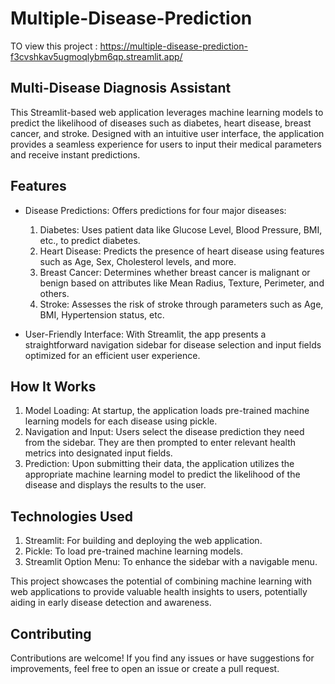 # Multiple-Disease-Prediction
TO view this project : https://multiple-disease-prediction-f3cvshkav5ugmoqlybm6qp.streamlit.app/

## Multi-Disease Diagnosis Assistant
This Streamlit-based web application leverages machine learning models to predict the likelihood of diseases such as diabetes, heart disease, breast cancer, and stroke. Designed with an intuitive user interface, the application provides a seamless experience for users to input their medical parameters and receive instant predictions.

## Features
* Disease Predictions: Offers predictions for four major diseases:

  1. Diabetes: Uses patient data like Glucose Level, Blood Pressure, BMI, etc., to predict diabetes.
  2. Heart Disease: Predicts the presence of heart disease using features such as Age, Sex, Cholesterol levels, and more.
  3. Breast Cancer: Determines whether breast cancer is malignant or benign based on attributes like Mean Radius, Texture, Perimeter, and others.
  4. Stroke: Assesses the risk of stroke through parameters such as Age, BMI, Hypertension status, etc.
* User-Friendly Interface: With Streamlit, the app presents a straightforward navigation sidebar for disease selection and input fields optimized for an efficient user experience.

## How It Works
1. Model Loading: At startup, the application loads pre-trained machine learning models for each disease using pickle.
2. Navigation and Input: Users select the disease prediction they need from the sidebar. They are then prompted to enter relevant health metrics into designated input fields.
3. Prediction: Upon submitting their data, the application utilizes the appropriate machine learning model to predict the likelihood of the disease and displays the results to the user.

## Technologies Used

1. Streamlit: For building and deploying the web application.
2. Pickle: To load pre-trained machine learning models.
3. Streamlit Option Menu: To enhance the sidebar with a navigable menu.

This project showcases the potential of combining machine learning with web applications to provide valuable health insights to users, potentially aiding in early disease detection and awareness.

## Contributing
Contributions are welcome! If you find any issues or have suggestions for improvements, feel free to open an issue or create a pull request.
